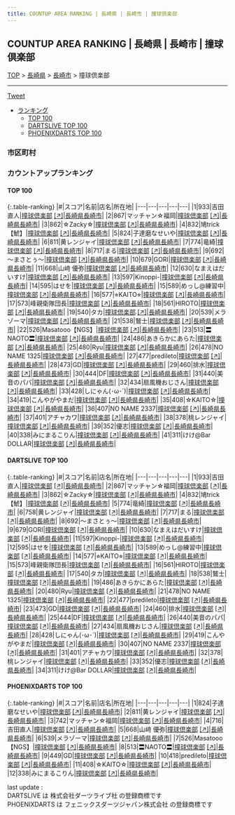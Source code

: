 ```yaml
---
title: COUNTUP AREA RANKING | 長崎県 | 長崎市 | 撞球倶楽部
---
```

## COUNTUP AREA RANKING | 長崎県 | 長崎市 | 撞球倶楽部

[TOP](/darts/rank/) > [長崎県](/darts/rank/長崎県/) > [長崎市](/darts/rank/長崎県/長崎市/) > 撞球倶楽部

___

<a href="https://twitter.com/share?ref_src=twsrc%5Etfw" data-text="COUNTUP AREA RANKING | 長崎県長崎市撞球倶楽部" class="twitter-share-button" data-hashtags="DARTSLIVE,PHOENIXDARTS,darts,ダーツ" data-show-count="false">Tweet</a>

* [ランキング](#カウントアップランキング)
    * [TOP 100](#top-100)
    * [DARTSLIVE TOP 100](#dartslive-top-100)
    * [PHOENIXDARTS TOP 100](#phoenixdarts-top-100)

### 市区町村

<ul>

</ul>

### カウントアップランキング

#### TOP 100



{:.table-ranking}
|#|スコア|名前|店名|所在地|
|---|---|---|---|---|
|1|933|<span class="rank-name-dl">吉田直人</span>|<a href="/darts/rank/shops/90e81694f8aba1ea0d9b047a20a7ba1e.html">撞球倶楽部</a> <a href="https://search.dartslive.com/jp/shop/90e81694f8aba1ea0d9b047a20a7ba1e">[↗]</a>|<a href="/darts/rank/長崎県/長崎市">長崎県長崎市</a>|
|2|867|<span class="rank-name-dl">マッチャン☆福岡</span>|<a href="/darts/rank/shops/90e81694f8aba1ea0d9b047a20a7ba1e.html">撞球倶楽部</a> <a href="https://search.dartslive.com/jp/shop/90e81694f8aba1ea0d9b047a20a7ba1e">[↗]</a>|<a href="/darts/rank/長崎県/長崎市">長崎県長崎市</a>|
|3|862|<span class="rank-name-dl">☆Zacky☆</span>|<a href="/darts/rank/shops/90e81694f8aba1ea0d9b047a20a7ba1e.html">撞球倶楽部</a> <a href="https://search.dartslive.com/jp/shop/90e81694f8aba1ea0d9b047a20a7ba1e">[↗]</a>|<a href="/darts/rank/長崎県/長崎市">長崎県長崎市</a>|
|4|832|<span class="rank-name-dl">鳩trick【鯱】</span>|<a href="/darts/rank/shops/90e81694f8aba1ea0d9b047a20a7ba1e.html">撞球倶楽部</a> <a href="https://search.dartslive.com/jp/shop/90e81694f8aba1ea0d9b047a20a7ba1e">[↗]</a>|<a href="/darts/rank/長崎県/長崎市">長崎県長崎市</a>|
|5|824|<span class="rank-name-pd">子達磨なせいや</span>|<a href="/darts/rank/shops/58747.html">撞球倶楽部</a> <a href="https://vs.phoenixdarts.com/jp/shop/shopDetailInfo/s_58747?s_seq=58747">[↗]</a>|<a href="/darts/rank/長崎県/長崎市">長崎県長崎市</a>|
|6|811|<span class="rank-name-pd">黄レンジャイ</span>|<a href="/darts/rank/shops/58747.html">撞球倶楽部</a> <a href="https://vs.phoenixdarts.com/jp/shop/shopDetailInfo/s_58747?s_seq=58747">[↗]</a>|<a href="/darts/rank/長崎県/長崎市">長崎県長崎市</a>|
|7|774|<span class="rank-name-dl">竜綺</span>|<a href="/darts/rank/shops/90e81694f8aba1ea0d9b047a20a7ba1e.html">撞球倶楽部</a> <a href="https://search.dartslive.com/jp/shop/90e81694f8aba1ea0d9b047a20a7ba1e">[↗]</a>|<a href="/darts/rank/長崎県/長崎市">長崎県長崎市</a>|
|8|717|<span class="rank-name-dl">まる</span>|<a href="/darts/rank/shops/90e81694f8aba1ea0d9b047a20a7ba1e.html">撞球倶楽部</a> <a href="https://search.dartslive.com/jp/shop/90e81694f8aba1ea0d9b047a20a7ba1e">[↗]</a>|<a href="/darts/rank/長崎県/長崎市">長崎県長崎市</a>|
|9|692|<span class="rank-name-dl">～まさとぅ～</span>|<a href="/darts/rank/shops/90e81694f8aba1ea0d9b047a20a7ba1e.html">撞球倶楽部</a> <a href="https://search.dartslive.com/jp/shop/90e81694f8aba1ea0d9b047a20a7ba1e">[↗]</a>|<a href="/darts/rank/長崎県/長崎市">長崎県長崎市</a>|
|10|679|<span class="rank-name-dl">GORI</span>|<a href="/darts/rank/shops/90e81694f8aba1ea0d9b047a20a7ba1e.html">撞球倶楽部</a> <a href="https://search.dartslive.com/jp/shop/90e81694f8aba1ea0d9b047a20a7ba1e">[↗]</a>|<a href="/darts/rank/長崎県/長崎市">長崎県長崎市</a>|
|11|668|<span class="rank-name-pd">山﨑 優弥</span>|<a href="/darts/rank/shops/58747.html">撞球倶楽部</a> <a href="https://vs.phoenixdarts.com/jp/shop/shopDetailInfo/s_58747?s_seq=58747">[↗]</a>|<a href="/darts/rank/長崎県/長崎市">長崎県長崎市</a>|
|12|630|<span class="rank-name-dl">なまえはだいすけ</span>|<a href="/darts/rank/shops/90e81694f8aba1ea0d9b047a20a7ba1e.html">撞球倶楽部</a> <a href="https://search.dartslive.com/jp/shop/90e81694f8aba1ea0d9b047a20a7ba1e">[↗]</a>|<a href="/darts/rank/長崎県/長崎市">長崎県長崎市</a>|
|13|597|<span class="rank-name-dl">Kinoppi-</span>|<a href="/darts/rank/shops/90e81694f8aba1ea0d9b047a20a7ba1e.html">撞球倶楽部</a> <a href="https://search.dartslive.com/jp/shop/90e81694f8aba1ea0d9b047a20a7ba1e">[↗]</a>|<a href="/darts/rank/長崎県/長崎市">長崎県長崎市</a>|
|14|595|<span class="rank-name-dl">はせを</span>|<a href="/darts/rank/shops/90e81694f8aba1ea0d9b047a20a7ba1e.html">撞球倶楽部</a> <a href="https://search.dartslive.com/jp/shop/90e81694f8aba1ea0d9b047a20a7ba1e">[↗]</a>|<a href="/darts/rank/長崎県/長崎市">長崎県長崎市</a>|
|15|589|<span class="rank-name-dl">めっし@練習中</span>|<a href="/darts/rank/shops/90e81694f8aba1ea0d9b047a20a7ba1e.html">撞球倶楽部</a> <a href="https://search.dartslive.com/jp/shop/90e81694f8aba1ea0d9b047a20a7ba1e">[↗]</a>|<a href="/darts/rank/長崎県/長崎市">長崎県長崎市</a>|
|16|577|<span class="rank-name-dl">⭐︎KAITO⭐︎</span>|<a href="/darts/rank/shops/90e81694f8aba1ea0d9b047a20a7ba1e.html">撞球倶楽部</a> <a href="https://search.dartslive.com/jp/shop/90e81694f8aba1ea0d9b047a20a7ba1e">[↗]</a>|<a href="/darts/rank/長崎県/長崎市">長崎県長崎市</a>|
|17|573|<span class="rank-name-dl">峰親衛隊団長</span>|<a href="/darts/rank/shops/90e81694f8aba1ea0d9b047a20a7ba1e.html">撞球倶楽部</a> <a href="https://search.dartslive.com/jp/shop/90e81694f8aba1ea0d9b047a20a7ba1e">[↗]</a>|<a href="/darts/rank/長崎県/長崎市">長崎県長崎市</a>|
|18|561|<span class="rank-name-dl">HIROTO</span>|<a href="/darts/rank/shops/90e81694f8aba1ea0d9b047a20a7ba1e.html">撞球倶楽部</a> <a href="https://search.dartslive.com/jp/shop/90e81694f8aba1ea0d9b047a20a7ba1e">[↗]</a>|<a href="/darts/rank/長崎県/長崎市">長崎県長崎市</a>|
|19|540|<span class="rank-name-dl">タカ</span>|<a href="/darts/rank/shops/90e81694f8aba1ea0d9b047a20a7ba1e.html">撞球倶楽部</a> <a href="https://search.dartslive.com/jp/shop/90e81694f8aba1ea0d9b047a20a7ba1e">[↗]</a>|<a href="/darts/rank/長崎県/長崎市">長崎県長崎市</a>|
|20|539|<span class="rank-name-pd">メラゾーマ</span>|<a href="/darts/rank/shops/58747.html">撞球倶楽部</a> <a href="https://vs.phoenixdarts.com/jp/shop/shopDetailInfo/s_58747?s_seq=58747">[↗]</a>|<a href="/darts/rank/長崎県/長崎市">長崎県長崎市</a>|
|21|538|<span class="rank-name-dl">鷲士</span>|<a href="/darts/rank/shops/90e81694f8aba1ea0d9b047a20a7ba1e.html">撞球倶楽部</a> <a href="https://search.dartslive.com/jp/shop/90e81694f8aba1ea0d9b047a20a7ba1e">[↗]</a>|<a href="/darts/rank/長崎県/長崎市">長崎県長崎市</a>|
|22|526|<span class="rank-name-pd">Masatooo【NGS】</span>|<a href="/darts/rank/shops/58747.html">撞球倶楽部</a> <a href="https://vs.phoenixdarts.com/jp/shop/shopDetailInfo/s_58747?s_seq=58747">[↗]</a>|<a href="/darts/rank/長崎県/長崎市">長崎県長崎市</a>|
|23|513|<span class="rank-name-pd">〓NAOTO〓</span>|<a href="/darts/rank/shops/58747.html">撞球倶楽部</a> <a href="https://vs.phoenixdarts.com/jp/shop/shopDetailInfo/s_58747?s_seq=58747">[↗]</a>|<a href="/darts/rank/長崎県/長崎市">長崎県長崎市</a>|
|24|486|<span class="rank-name-dl">あきらかにあらた</span>|<a href="/darts/rank/shops/90e81694f8aba1ea0d9b047a20a7ba1e.html">撞球倶楽部</a> <a href="https://search.dartslive.com/jp/shop/90e81694f8aba1ea0d9b047a20a7ba1e">[↗]</a>|<a href="/darts/rank/長崎県/長崎市">長崎県長崎市</a>|
|25|480|<span class="rank-name-dl">Ryu</span>|<a href="/darts/rank/shops/90e81694f8aba1ea0d9b047a20a7ba1e.html">撞球倶楽部</a> <a href="https://search.dartslive.com/jp/shop/90e81694f8aba1ea0d9b047a20a7ba1e">[↗]</a>|<a href="/darts/rank/長崎県/長崎市">長崎県長崎市</a>|
|26|478|<span class="rank-name-dl">NO NAME 1325</span>|<a href="/darts/rank/shops/90e81694f8aba1ea0d9b047a20a7ba1e.html">撞球倶楽部</a> <a href="https://search.dartslive.com/jp/shop/90e81694f8aba1ea0d9b047a20a7ba1e">[↗]</a>|<a href="/darts/rank/長崎県/長崎市">長崎県長崎市</a>|
|27|477|<span class="rank-name-dl">predileto</span>|<a href="/darts/rank/shops/90e81694f8aba1ea0d9b047a20a7ba1e.html">撞球倶楽部</a> <a href="https://search.dartslive.com/jp/shop/90e81694f8aba1ea0d9b047a20a7ba1e">[↗]</a>|<a href="/darts/rank/長崎県/長崎市">長崎県長崎市</a>|
|28|473|<span class="rank-name-dl">GD</span>|<a href="/darts/rank/shops/90e81694f8aba1ea0d9b047a20a7ba1e.html">撞球倶楽部</a> <a href="https://search.dartslive.com/jp/shop/90e81694f8aba1ea0d9b047a20a7ba1e">[↗]</a>|<a href="/darts/rank/長崎県/長崎市">長崎県長崎市</a>|
|29|460|<span class="rank-name-dl">排水</span>|<a href="/darts/rank/shops/90e81694f8aba1ea0d9b047a20a7ba1e.html">撞球倶楽部</a> <a href="https://search.dartslive.com/jp/shop/90e81694f8aba1ea0d9b047a20a7ba1e">[↗]</a>|<a href="/darts/rank/長崎県/長崎市">長崎県長崎市</a>|
|30|444|<span class="rank-name-dl">DF</span>|<a href="/darts/rank/shops/90e81694f8aba1ea0d9b047a20a7ba1e.html">撞球倶楽部</a> <a href="https://search.dartslive.com/jp/shop/90e81694f8aba1ea0d9b047a20a7ba1e">[↗]</a>|<a href="/darts/rank/長崎県/長崎市">長崎県長崎市</a>|
|31|440|<span class="rank-name-dl">美音のパパ</span>|<a href="/darts/rank/shops/90e81694f8aba1ea0d9b047a20a7ba1e.html">撞球倶楽部</a> <a href="https://search.dartslive.com/jp/shop/90e81694f8aba1ea0d9b047a20a7ba1e">[↗]</a>|<a href="/darts/rank/長崎県/長崎市">長崎県長崎市</a>|
|32|434|<span class="rank-name-dl">扇風機おじさん</span>|<a href="/darts/rank/shops/90e81694f8aba1ea0d9b047a20a7ba1e.html">撞球倶楽部</a> <a href="https://search.dartslive.com/jp/shop/90e81694f8aba1ea0d9b047a20a7ba1e">[↗]</a>|<a href="/darts/rank/長崎県/長崎市">長崎県長崎市</a>|
|33|428|<span class="rank-name-dl">しにゃん(･ω･´)</span>|<a href="/darts/rank/shops/90e81694f8aba1ea0d9b047a20a7ba1e.html">撞球倶楽部</a> <a href="https://search.dartslive.com/jp/shop/90e81694f8aba1ea0d9b047a20a7ba1e">[↗]</a>|<a href="/darts/rank/長崎県/長崎市">長崎県長崎市</a>|
|34|419|<span class="rank-name-dl">こんやがやまだ</span>|<a href="/darts/rank/shops/90e81694f8aba1ea0d9b047a20a7ba1e.html">撞球倶楽部</a> <a href="https://search.dartslive.com/jp/shop/90e81694f8aba1ea0d9b047a20a7ba1e">[↗]</a>|<a href="/darts/rank/長崎県/長崎市">長崎県長崎市</a>|
|35|408|<span class="rank-name-pd">☆KAITO☆</span>|<a href="/darts/rank/shops/58747.html">撞球倶楽部</a> <a href="https://vs.phoenixdarts.com/jp/shop/shopDetailInfo/s_58747?s_seq=58747">[↗]</a>|<a href="/darts/rank/長崎県/長崎市">長崎県長崎市</a>|
|36|407|<span class="rank-name-dl">NO NAME 2337</span>|<a href="/darts/rank/shops/90e81694f8aba1ea0d9b047a20a7ba1e.html">撞球倶楽部</a> <a href="https://search.dartslive.com/jp/shop/90e81694f8aba1ea0d9b047a20a7ba1e">[↗]</a>|<a href="/darts/rank/長崎県/長崎市">長崎県長崎市</a>|
|37|401|<span class="rank-name-dl">アチャカワ</span>|<a href="/darts/rank/shops/90e81694f8aba1ea0d9b047a20a7ba1e.html">撞球倶楽部</a> <a href="https://search.dartslive.com/jp/shop/90e81694f8aba1ea0d9b047a20a7ba1e">[↗]</a>|<a href="/darts/rank/長崎県/長崎市">長崎県長崎市</a>|
|38|378|<span class="rank-name-dl">桃レンジャイ</span>|<a href="/darts/rank/shops/90e81694f8aba1ea0d9b047a20a7ba1e.html">撞球倶楽部</a> <a href="https://search.dartslive.com/jp/shop/90e81694f8aba1ea0d9b047a20a7ba1e">[↗]</a>|<a href="/darts/rank/長崎県/長崎市">長崎県長崎市</a>|
|39|352|<span class="rank-name-dl">優志</span>|<a href="/darts/rank/shops/90e81694f8aba1ea0d9b047a20a7ba1e.html">撞球倶楽部</a> <a href="https://search.dartslive.com/jp/shop/90e81694f8aba1ea0d9b047a20a7ba1e">[↗]</a>|<a href="/darts/rank/長崎県/長崎市">長崎県長崎市</a>|
|40|338|<span class="rank-name-pd">みにまるこりん</span>|<a href="/darts/rank/shops/58747.html">撞球倶楽部</a> <a href="https://vs.phoenixdarts.com/jp/shop/shopDetailInfo/s_58747?s_seq=58747">[↗]</a>|<a href="/darts/rank/長崎県/長崎市">長崎県長崎市</a>|
|41|311|<span class="rank-name-dl">けけ@Bar DOLLAR</span>|<a href="/darts/rank/shops/90e81694f8aba1ea0d9b047a20a7ba1e.html">撞球倶楽部</a> <a href="https://search.dartslive.com/jp/shop/90e81694f8aba1ea0d9b047a20a7ba1e">[↗]</a>|<a href="/darts/rank/長崎県/長崎市">長崎県長崎市</a>|


#### DARTSLIVE TOP 100



{:.table-ranking}
|#|スコア|名前|店名|所在地|
|---|---|---|---|---|
|1|933|<span class="rank-name-dl">吉田直人</span>|<a href="/darts/rank/shops/90e81694f8aba1ea0d9b047a20a7ba1e.html">撞球倶楽部</a> <a href="https://search.dartslive.com/jp/shop/90e81694f8aba1ea0d9b047a20a7ba1e">[↗]</a>|<a href="/darts/rank/長崎県/長崎市">長崎県長崎市</a>|
|2|867|<span class="rank-name-dl">マッチャン☆福岡</span>|<a href="/darts/rank/shops/90e81694f8aba1ea0d9b047a20a7ba1e.html">撞球倶楽部</a> <a href="https://search.dartslive.com/jp/shop/90e81694f8aba1ea0d9b047a20a7ba1e">[↗]</a>|<a href="/darts/rank/長崎県/長崎市">長崎県長崎市</a>|
|3|862|<span class="rank-name-dl">☆Zacky☆</span>|<a href="/darts/rank/shops/90e81694f8aba1ea0d9b047a20a7ba1e.html">撞球倶楽部</a> <a href="https://search.dartslive.com/jp/shop/90e81694f8aba1ea0d9b047a20a7ba1e">[↗]</a>|<a href="/darts/rank/長崎県/長崎市">長崎県長崎市</a>|
|4|832|<span class="rank-name-dl">鳩trick【鯱】</span>|<a href="/darts/rank/shops/90e81694f8aba1ea0d9b047a20a7ba1e.html">撞球倶楽部</a> <a href="https://search.dartslive.com/jp/shop/90e81694f8aba1ea0d9b047a20a7ba1e">[↗]</a>|<a href="/darts/rank/長崎県/長崎市">長崎県長崎市</a>|
|5|774|<span class="rank-name-dl">竜綺</span>|<a href="/darts/rank/shops/90e81694f8aba1ea0d9b047a20a7ba1e.html">撞球倶楽部</a> <a href="https://search.dartslive.com/jp/shop/90e81694f8aba1ea0d9b047a20a7ba1e">[↗]</a>|<a href="/darts/rank/長崎県/長崎市">長崎県長崎市</a>|
|6|758|<span class="rank-name-dl">黄レンジャイ</span>|<a href="/darts/rank/shops/90e81694f8aba1ea0d9b047a20a7ba1e.html">撞球倶楽部</a> <a href="https://search.dartslive.com/jp/shop/90e81694f8aba1ea0d9b047a20a7ba1e">[↗]</a>|<a href="/darts/rank/長崎県/長崎市">長崎県長崎市</a>|
|7|717|<span class="rank-name-dl">まる</span>|<a href="/darts/rank/shops/90e81694f8aba1ea0d9b047a20a7ba1e.html">撞球倶楽部</a> <a href="https://search.dartslive.com/jp/shop/90e81694f8aba1ea0d9b047a20a7ba1e">[↗]</a>|<a href="/darts/rank/長崎県/長崎市">長崎県長崎市</a>|
|8|692|<span class="rank-name-dl">～まさとぅ～</span>|<a href="/darts/rank/shops/90e81694f8aba1ea0d9b047a20a7ba1e.html">撞球倶楽部</a> <a href="https://search.dartslive.com/jp/shop/90e81694f8aba1ea0d9b047a20a7ba1e">[↗]</a>|<a href="/darts/rank/長崎県/長崎市">長崎県長崎市</a>|
|9|679|<span class="rank-name-dl">GORI</span>|<a href="/darts/rank/shops/90e81694f8aba1ea0d9b047a20a7ba1e.html">撞球倶楽部</a> <a href="https://search.dartslive.com/jp/shop/90e81694f8aba1ea0d9b047a20a7ba1e">[↗]</a>|<a href="/darts/rank/長崎県/長崎市">長崎県長崎市</a>|
|10|630|<span class="rank-name-dl">なまえはだいすけ</span>|<a href="/darts/rank/shops/90e81694f8aba1ea0d9b047a20a7ba1e.html">撞球倶楽部</a> <a href="https://search.dartslive.com/jp/shop/90e81694f8aba1ea0d9b047a20a7ba1e">[↗]</a>|<a href="/darts/rank/長崎県/長崎市">長崎県長崎市</a>|
|11|597|<span class="rank-name-dl">Kinoppi-</span>|<a href="/darts/rank/shops/90e81694f8aba1ea0d9b047a20a7ba1e.html">撞球倶楽部</a> <a href="https://search.dartslive.com/jp/shop/90e81694f8aba1ea0d9b047a20a7ba1e">[↗]</a>|<a href="/darts/rank/長崎県/長崎市">長崎県長崎市</a>|
|12|595|<span class="rank-name-dl">はせを</span>|<a href="/darts/rank/shops/90e81694f8aba1ea0d9b047a20a7ba1e.html">撞球倶楽部</a> <a href="https://search.dartslive.com/jp/shop/90e81694f8aba1ea0d9b047a20a7ba1e">[↗]</a>|<a href="/darts/rank/長崎県/長崎市">長崎県長崎市</a>|
|13|589|<span class="rank-name-dl">めっし@練習中</span>|<a href="/darts/rank/shops/90e81694f8aba1ea0d9b047a20a7ba1e.html">撞球倶楽部</a> <a href="https://search.dartslive.com/jp/shop/90e81694f8aba1ea0d9b047a20a7ba1e">[↗]</a>|<a href="/darts/rank/長崎県/長崎市">長崎県長崎市</a>|
|14|577|<span class="rank-name-dl">⭐︎KAITO⭐︎</span>|<a href="/darts/rank/shops/90e81694f8aba1ea0d9b047a20a7ba1e.html">撞球倶楽部</a> <a href="https://search.dartslive.com/jp/shop/90e81694f8aba1ea0d9b047a20a7ba1e">[↗]</a>|<a href="/darts/rank/長崎県/長崎市">長崎県長崎市</a>|
|15|573|<span class="rank-name-dl">峰親衛隊団長</span>|<a href="/darts/rank/shops/90e81694f8aba1ea0d9b047a20a7ba1e.html">撞球倶楽部</a> <a href="https://search.dartslive.com/jp/shop/90e81694f8aba1ea0d9b047a20a7ba1e">[↗]</a>|<a href="/darts/rank/長崎県/長崎市">長崎県長崎市</a>|
|16|561|<span class="rank-name-dl">HIROTO</span>|<a href="/darts/rank/shops/90e81694f8aba1ea0d9b047a20a7ba1e.html">撞球倶楽部</a> <a href="https://search.dartslive.com/jp/shop/90e81694f8aba1ea0d9b047a20a7ba1e">[↗]</a>|<a href="/darts/rank/長崎県/長崎市">長崎県長崎市</a>|
|17|540|<span class="rank-name-dl">タカ</span>|<a href="/darts/rank/shops/90e81694f8aba1ea0d9b047a20a7ba1e.html">撞球倶楽部</a> <a href="https://search.dartslive.com/jp/shop/90e81694f8aba1ea0d9b047a20a7ba1e">[↗]</a>|<a href="/darts/rank/長崎県/長崎市">長崎県長崎市</a>|
|18|538|<span class="rank-name-dl">鷲士</span>|<a href="/darts/rank/shops/90e81694f8aba1ea0d9b047a20a7ba1e.html">撞球倶楽部</a> <a href="https://search.dartslive.com/jp/shop/90e81694f8aba1ea0d9b047a20a7ba1e">[↗]</a>|<a href="/darts/rank/長崎県/長崎市">長崎県長崎市</a>|
|19|486|<span class="rank-name-dl">あきらかにあらた</span>|<a href="/darts/rank/shops/90e81694f8aba1ea0d9b047a20a7ba1e.html">撞球倶楽部</a> <a href="https://search.dartslive.com/jp/shop/90e81694f8aba1ea0d9b047a20a7ba1e">[↗]</a>|<a href="/darts/rank/長崎県/長崎市">長崎県長崎市</a>|
|20|480|<span class="rank-name-dl">Ryu</span>|<a href="/darts/rank/shops/90e81694f8aba1ea0d9b047a20a7ba1e.html">撞球倶楽部</a> <a href="https://search.dartslive.com/jp/shop/90e81694f8aba1ea0d9b047a20a7ba1e">[↗]</a>|<a href="/darts/rank/長崎県/長崎市">長崎県長崎市</a>|
|21|478|<span class="rank-name-dl">NO NAME 1325</span>|<a href="/darts/rank/shops/90e81694f8aba1ea0d9b047a20a7ba1e.html">撞球倶楽部</a> <a href="https://search.dartslive.com/jp/shop/90e81694f8aba1ea0d9b047a20a7ba1e">[↗]</a>|<a href="/darts/rank/長崎県/長崎市">長崎県長崎市</a>|
|22|477|<span class="rank-name-dl">predileto</span>|<a href="/darts/rank/shops/90e81694f8aba1ea0d9b047a20a7ba1e.html">撞球倶楽部</a> <a href="https://search.dartslive.com/jp/shop/90e81694f8aba1ea0d9b047a20a7ba1e">[↗]</a>|<a href="/darts/rank/長崎県/長崎市">長崎県長崎市</a>|
|23|473|<span class="rank-name-dl">GD</span>|<a href="/darts/rank/shops/90e81694f8aba1ea0d9b047a20a7ba1e.html">撞球倶楽部</a> <a href="https://search.dartslive.com/jp/shop/90e81694f8aba1ea0d9b047a20a7ba1e">[↗]</a>|<a href="/darts/rank/長崎県/長崎市">長崎県長崎市</a>|
|24|460|<span class="rank-name-dl">排水</span>|<a href="/darts/rank/shops/90e81694f8aba1ea0d9b047a20a7ba1e.html">撞球倶楽部</a> <a href="https://search.dartslive.com/jp/shop/90e81694f8aba1ea0d9b047a20a7ba1e">[↗]</a>|<a href="/darts/rank/長崎県/長崎市">長崎県長崎市</a>|
|25|444|<span class="rank-name-dl">DF</span>|<a href="/darts/rank/shops/90e81694f8aba1ea0d9b047a20a7ba1e.html">撞球倶楽部</a> <a href="https://search.dartslive.com/jp/shop/90e81694f8aba1ea0d9b047a20a7ba1e">[↗]</a>|<a href="/darts/rank/長崎県/長崎市">長崎県長崎市</a>|
|26|440|<span class="rank-name-dl">美音のパパ</span>|<a href="/darts/rank/shops/90e81694f8aba1ea0d9b047a20a7ba1e.html">撞球倶楽部</a> <a href="https://search.dartslive.com/jp/shop/90e81694f8aba1ea0d9b047a20a7ba1e">[↗]</a>|<a href="/darts/rank/長崎県/長崎市">長崎県長崎市</a>|
|27|434|<span class="rank-name-dl">扇風機おじさん</span>|<a href="/darts/rank/shops/90e81694f8aba1ea0d9b047a20a7ba1e.html">撞球倶楽部</a> <a href="https://search.dartslive.com/jp/shop/90e81694f8aba1ea0d9b047a20a7ba1e">[↗]</a>|<a href="/darts/rank/長崎県/長崎市">長崎県長崎市</a>|
|28|428|<span class="rank-name-dl">しにゃん(･ω･´)</span>|<a href="/darts/rank/shops/90e81694f8aba1ea0d9b047a20a7ba1e.html">撞球倶楽部</a> <a href="https://search.dartslive.com/jp/shop/90e81694f8aba1ea0d9b047a20a7ba1e">[↗]</a>|<a href="/darts/rank/長崎県/長崎市">長崎県長崎市</a>|
|29|419|<span class="rank-name-dl">こんやがやまだ</span>|<a href="/darts/rank/shops/90e81694f8aba1ea0d9b047a20a7ba1e.html">撞球倶楽部</a> <a href="https://search.dartslive.com/jp/shop/90e81694f8aba1ea0d9b047a20a7ba1e">[↗]</a>|<a href="/darts/rank/長崎県/長崎市">長崎県長崎市</a>|
|30|407|<span class="rank-name-dl">NO NAME 2337</span>|<a href="/darts/rank/shops/90e81694f8aba1ea0d9b047a20a7ba1e.html">撞球倶楽部</a> <a href="https://search.dartslive.com/jp/shop/90e81694f8aba1ea0d9b047a20a7ba1e">[↗]</a>|<a href="/darts/rank/長崎県/長崎市">長崎県長崎市</a>|
|31|401|<span class="rank-name-dl">アチャカワ</span>|<a href="/darts/rank/shops/90e81694f8aba1ea0d9b047a20a7ba1e.html">撞球倶楽部</a> <a href="https://search.dartslive.com/jp/shop/90e81694f8aba1ea0d9b047a20a7ba1e">[↗]</a>|<a href="/darts/rank/長崎県/長崎市">長崎県長崎市</a>|
|32|378|<span class="rank-name-dl">桃レンジャイ</span>|<a href="/darts/rank/shops/90e81694f8aba1ea0d9b047a20a7ba1e.html">撞球倶楽部</a> <a href="https://search.dartslive.com/jp/shop/90e81694f8aba1ea0d9b047a20a7ba1e">[↗]</a>|<a href="/darts/rank/長崎県/長崎市">長崎県長崎市</a>|
|33|352|<span class="rank-name-dl">優志</span>|<a href="/darts/rank/shops/90e81694f8aba1ea0d9b047a20a7ba1e.html">撞球倶楽部</a> <a href="https://search.dartslive.com/jp/shop/90e81694f8aba1ea0d9b047a20a7ba1e">[↗]</a>|<a href="/darts/rank/長崎県/長崎市">長崎県長崎市</a>|
|34|311|<span class="rank-name-dl">けけ@Bar DOLLAR</span>|<a href="/darts/rank/shops/90e81694f8aba1ea0d9b047a20a7ba1e.html">撞球倶楽部</a> <a href="https://search.dartslive.com/jp/shop/90e81694f8aba1ea0d9b047a20a7ba1e">[↗]</a>|<a href="/darts/rank/長崎県/長崎市">長崎県長崎市</a>|


#### PHOENIXDARTS TOP 100



{:.table-ranking}
|#|スコア|名前|店名|所在地|
|---|---|---|---|---|
|1|824|<span class="rank-name-pd">子達磨なせいや</span>|<a href="/darts/rank/shops/58747.html">撞球倶楽部</a> <a href="https://vs.phoenixdarts.com/jp/shop/shopDetailInfo/s_58747?s_seq=58747">[↗]</a>|<a href="/darts/rank/長崎県/長崎市">長崎県長崎市</a>|
|2|811|<span class="rank-name-pd">黄レンジャイ</span>|<a href="/darts/rank/shops/58747.html">撞球倶楽部</a> <a href="https://vs.phoenixdarts.com/jp/shop/shopDetailInfo/s_58747?s_seq=58747">[↗]</a>|<a href="/darts/rank/長崎県/長崎市">長崎県長崎市</a>|
|3|742|<span class="rank-name-pd">マッチャン☆福岡</span>|<a href="/darts/rank/shops/58747.html">撞球倶楽部</a> <a href="https://vs.phoenixdarts.com/jp/shop/shopDetailInfo/s_58747?s_seq=58747">[↗]</a>|<a href="/darts/rank/長崎県/長崎市">長崎県長崎市</a>|
|4|716|<span class="rank-name-pd">吉田直人</span>|<a href="/darts/rank/shops/58747.html">撞球倶楽部</a> <a href="https://vs.phoenixdarts.com/jp/shop/shopDetailInfo/s_58747?s_seq=58747">[↗]</a>|<a href="/darts/rank/長崎県/長崎市">長崎県長崎市</a>|
|5|668|<span class="rank-name-pd">山﨑 優弥</span>|<a href="/darts/rank/shops/58747.html">撞球倶楽部</a> <a href="https://vs.phoenixdarts.com/jp/shop/shopDetailInfo/s_58747?s_seq=58747">[↗]</a>|<a href="/darts/rank/長崎県/長崎市">長崎県長崎市</a>|
|6|539|<span class="rank-name-pd">メラゾーマ</span>|<a href="/darts/rank/shops/58747.html">撞球倶楽部</a> <a href="https://vs.phoenixdarts.com/jp/shop/shopDetailInfo/s_58747?s_seq=58747">[↗]</a>|<a href="/darts/rank/長崎県/長崎市">長崎県長崎市</a>|
|7|526|<span class="rank-name-pd">Masatooo【NGS】</span>|<a href="/darts/rank/shops/58747.html">撞球倶楽部</a> <a href="https://vs.phoenixdarts.com/jp/shop/shopDetailInfo/s_58747?s_seq=58747">[↗]</a>|<a href="/darts/rank/長崎県/長崎市">長崎県長崎市</a>|
|8|513|<span class="rank-name-pd">〓NAOTO〓</span>|<a href="/darts/rank/shops/58747.html">撞球倶楽部</a> <a href="https://vs.phoenixdarts.com/jp/shop/shopDetailInfo/s_58747?s_seq=58747">[↗]</a>|<a href="/darts/rank/長崎県/長崎市">長崎県長崎市</a>|
|9|449|<span class="rank-name-pd">GD</span>|<a href="/darts/rank/shops/58747.html">撞球倶楽部</a> <a href="https://vs.phoenixdarts.com/jp/shop/shopDetailInfo/s_58747?s_seq=58747">[↗]</a>|<a href="/darts/rank/長崎県/長崎市">長崎県長崎市</a>|
|10|418|<span class="rank-name-pd">predileto</span>|<a href="/darts/rank/shops/58747.html">撞球倶楽部</a> <a href="https://vs.phoenixdarts.com/jp/shop/shopDetailInfo/s_58747?s_seq=58747">[↗]</a>|<a href="/darts/rank/長崎県/長崎市">長崎県長崎市</a>|
|11|408|<span class="rank-name-pd">☆KAITO☆</span>|<a href="/darts/rank/shops/58747.html">撞球倶楽部</a> <a href="https://vs.phoenixdarts.com/jp/shop/shopDetailInfo/s_58747?s_seq=58747">[↗]</a>|<a href="/darts/rank/長崎県/長崎市">長崎県長崎市</a>|
|12|338|<span class="rank-name-pd">みにまるこりん</span>|<a href="/darts/rank/shops/58747.html">撞球倶楽部</a> <a href="https://vs.phoenixdarts.com/jp/shop/shopDetailInfo/s_58747?s_seq=58747">[↗]</a>|<a href="/darts/rank/長崎県/長崎市">長崎県長崎市</a>|


<div class="footer border-top border-gray-light mt-5 pt-3 text-right text-gray">
    last update : <span style="font-weight: italic" id="foot_last_modified"></span><br />
    DARTSLIVE は 株式会社ダーツライブ社 の登録商標です<br />
    PHOENIXDARTS は フェニックスダーツジャパン株式会社 の登録商標です<br />
</div>

<script src="https://cdnjs.cloudflare.com/ajax/libs/jquery.tablesorter/2.31.3/js/jquery.tablesorter.min.js" integrity="sha512-qzgd5cYSZcosqpzpn7zF2ZId8f/8CHmFKZ8j7mU4OUXTNRd5g+ZHBPsgKEwoqxCtdQvExE5LprwwPAgoicguNg==" crossorigin="anonymous" referrerpolicy="no-referrer"></script>
<link rel="stylesheet" href="https://cdnjs.cloudflare.com/ajax/libs/jquery.tablesorter/2.31.3/css/theme.default.min.css" integrity="sha512-wghhOJkjQX0Lh3NSWvNKeZ0ZpNn+SPVXX1Qyc9OCaogADktxrBiBdKGDoqVUOyhStvMBmJQ8ZdMHiR3wuEq8+w==" crossorigin="anonymous" referrerpolicy="no-referrer" />
<script>
$(function() {
    $(".table-ranking").tablesorter({sortList:[[0, 0]]});
    $("#foot_last_modified").text(formatDate(new Date(document.lastModified), 'yyyy-MM-dd HH:mm:ss'));
});
</script>

<script async src="https://platform.twitter.com/widgets.js" charset="utf-8"></script>